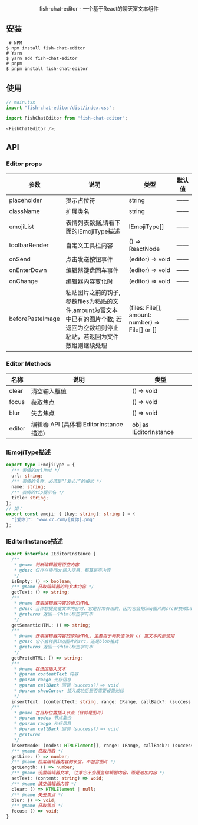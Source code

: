 <!--shell
 * @Date: 2023-12-30 11:43:31
 * @Description: Modify here please
-->

<p align="center">fish-chat-editor - 一个基于React的聊天富文本组件</p>

## 安装

```shell
 # NPM
$ npm install fish-chat-editor
# Yarn
$ yarn add fish-chat-editor
# pnpm
$ pnpm install fish-chat-editor
```

## 使用

```js
// main.tsx
import "fish-chat-editor/dist/index.css";
```

```js
import FishChatEditor from "fish-chat-editor";

<FishChatEditor />;
```

## API

### Editor props

| 参数             | 说明                                                                                                                           | 类型                                            | 默认值 |
| ---------------- | ------------------------------------------------------------------------------------------------------------------------------ | ----------------------------------------------- | ------ |
| placeholder      | 提示占位符                                                                                                                     | string                                          | ——     |
| className        | 扩展类名                                                                                                                       | string                                          | ——     |
| emojiList        | 表情列表数据,请看下面的IEmojiType描述                                                                                          | IEmojiType[]                                    | ——     |
| toolbarRender    | 自定义工具栏内容                                                                                                               | () => ReactNode                                 | ——     |
| onSend           | 点击发送按钮事件                                                                                                               | (editor) => void                                | ——     |
| onEnterDown      | 编辑器键盘回车事件                                                                                                             | (editor) => void                                | ——     |
| onChange         | 编辑器内容变化时                                                                                                               | (editor) => void                                | ——     |
| beforePasteImage | 粘贴图片之前的钩子, 参数files为粘贴的文件,amount为富文本中已有的图片个数; 若返回为空数组则停止粘贴，若返回为文件数组则继续处理 | (files: File[], amount: number) => File[] or [] | ——     |

### Editor Methods

| 名称   | 说明                                   | 类型                   |
| ------ | -------------------------------------- | ---------------------- |
| clear  | 清空输入框值                           | () => void             |
| focus  | 获取焦点                               | () => void             |
| blur   | 失去焦点                               | () => void             |
| editor | 编辑器 API (具体看IEditorInstance描述) | obj as IEditorInstance |

### IEmojiType描述

```ts
export type IEmojiType = {
  /** 表情的url地址 */
  url: string;
  /** 表情的名称，必须是“[爱心]”的格式 */
  name: string;
  /** 表情的tip提示名 */
  title: string;
};
// 如：
export const emoji: { [key: string]: string } = {
  "[爱你]": "www.cc.com/[爱你].png"
};
```

### IEditorInstance描述

```ts
export interface IEditorInstance {
  /**
   * @name 判断编辑器是否空内容
   * @desc 仅存在换行or输入空格，都算是空内容
   */
  isEmpty: () => boolean;
  /** @name 获取编辑器的纯文本内容 */
  getText: () => string;
  /**
   * @name 获取编辑器内容的语义HTML
   * @desc 当你想提交富文本内容时，它是非常有用的，因为它会把img图片的src转换成base64。
   * @returns 返回一个html标签字符串
   */
  getSemanticHTML: () => string;
  /**
   * @name 获取编辑器内容的原始HTML，主要用于判断值场景 or 富文本内部使用
   * @desc 它不会转换img图片的src，还是blob格式
   * @returns 返回一个html标签字符串
   */
  getProtoHTML: () => string;
  /**
   * @name 在选区插入文本
   * @param contentText 内容
   * @param range 光标信息
   * @param callBack 回调（success?）=> void
   * @param showCursor 插入成功后是否需要设置光标
   */
  insertText: (contentText: string, range: IRange, callBack?: (success: boolean) => void, showCursor?: boolean) => void;
  /**
   * @name 在目标位置插入节点（目前是图片）
   * @param nodes 节点集合
   * @param range 光标信息
   * @param callBack 回调（success?）=> void
   * @returns
   */
  insertNode: (nodes: HTMLElement[], range: IRange, callBack?: (success: boolean) => void) => void;
  /** @name 获取行数 */
  getLine: () => number;
  /** @name 检索编辑器内容的长度，不包含图片 */
  getLength: () => number;
  /** @name 设置编辑器文本, 注意它不会覆盖编辑器内容，而是追加内容 */
  setText: (content: string) => void;
  /** @name 清空编辑器内容 */
  clear: () => HTMLElement | null;
  /** @name 失去焦点 */
  blur: () => void;
  /** @name 获取焦点 */
  focus: () => void;
}
```
